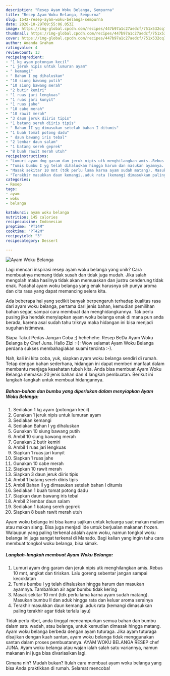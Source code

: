 ```yaml
---
description: "Resep Ayam Woku Belanga, Sempurna"
title: "Resep Ayam Woku Belanga, Sempurna"
slug: 1542-resep-ayam-woku-belanga-sempurna
date: 2020-10-29T09:55:06.053Z
image: https://img-global.cpcdn.com/recipes/447b97a1c27aedcf/751x532cq70/ayam-woku-belanga-foto-resep-utama.jpg
thumbnail: https://img-global.cpcdn.com/recipes/447b97a1c27aedcf/751x532cq70/ayam-woku-belanga-foto-resep-utama.jpg
cover: https://img-global.cpcdn.com/recipes/447b97a1c27aedcf/751x532cq70/ayam-woku-belanga-foto-resep-utama.jpg
author: Amanda Graham
ratingvalue: 4
reviewcount: 13
recipeingredient:
- "1 kg ayam potongan kecil"
- "1 jeruk nipis untuk lumuran ayam"
- " kemangi"
- " Bahan I yg dihaluskan"
- "10 siung bawang putih"
- "10 siung bawang merah"
- "2 butir kemiri"
- "1 ruas jari lengkuas"
- "1 ruas jari kunyit"
- "1 ruas jahe"
- "10 cabe merah"
- "10 rawit merah"
- "3 daun jeruk diiris tipis"
- "1 batang sereh diiris tipis"
- " Bahan II yg dimasukan setelah bahan I ditumis"
- "1 buah tomat potong dadu"
- " daun bawang iris tebal"
- "2 lembar daun salam"
- "1 batang sereh geprek"
- "8 buah rawit merah utuh"
recipeinstructions:
- "Lumuri ayam dng garam dan jeruk nipis utk menghilangkan amis..Rebus 10 mnt, angkat dan tiriskan. Lalu goreng sebentar jangan sampai kecoklatan"
- "Tumis bumbu I yg telah dihaluskan hingga harum dan masukan ayamnya. Tambahkan air agar bumbu tidak kering"
- "Masak sekitar 10 mnt (tdk perlu lama karna ayam sudah matang). Masukan bumbu II dan aduk hingga rata dan keluar aroma serainya"
- "Terakhir masukkan daun kemangi..aduk rata (kemangi dimasukkan paling terakhir agar tidak terlalu layu)"
categories:
- Resep
tags:
- ayam
- woku
- belanga

katakunci: ayam woku belanga 
nutrition: 145 calories
recipecuisine: Indonesian
preptime: "PT14M"
cooktime: "PT42M"
recipeyield: "3"
recipecategory: Dessert

---
```



![Ayam Woku Belanga](https://img-global.cpcdn.com/recipes/447b97a1c27aedcf/751x532cq70/ayam-woku-belanga-foto-resep-utama.jpg)

Lagi mencari inspirasi resep ayam woku belanga yang unik? Cara membuatnya memang tidak susah dan tidak juga mudah. Jika salah mengolah maka hasilnya tidak akan memuaskan dan justru cenderung tidak enak. Padahal ayam woku belanga yang enak harusnya sih punya aroma dan cita rasa yang dapat memancing selera kita.

Ada beberapa hal yang sedikit banyak berpengaruh terhadap kualitas rasa dari ayam woku belanga, pertama dari jenis bahan, kemudian pemilihan bahan segar, sampai cara membuat dan menghidangkannya. Tak perlu pusing jika hendak menyiapkan ayam woku belanga enak di mana pun anda berada, karena asal sudah tahu triknya maka hidangan ini bisa menjadi suguhan istimewa.

Siapa Takut Pedas Jangan Coba ;) hehehehe. Resep BeDa Ayam Woku Belanga by Chef Juna. Hallo Zizi :-): Wow selamat Ayam Woku Belanga perdana sukses membahagiakan suami tercinta :-).


Nah, kali ini kita coba, yuk, siapkan ayam woku belanga sendiri di rumah. Tetap dengan bahan sederhana, hidangan ini dapat memberi manfaat dalam membantu menjaga kesehatan tubuh kita. Anda bisa membuat Ayam Woku Belanga memakai 20 jenis bahan dan 4 langkah pembuatan. Berikut ini langkah-langkah untuk membuat hidangannya.

<!--inarticleads1-->

##### Bahan-bahan dan bumbu yang diperlukan dalam menyiapkan Ayam Woku Belanga:

1. Sediakan 1 kg ayam (potongan kecil)
1. Gunakan 1 jeruk nipis untuk lumuran ayam
1. Sediakan  kemangi
1. Sediakan  Bahan I yg dihaluskan
1. Gunakan 10 siung bawang putih
1. Ambil 10 siung bawang merah
1. Gunakan 2 butir kemiri
1. Ambil 1 ruas jari lengkuas
1. Siapkan 1 ruas jari kunyit
1. Siapkan 1 ruas jahe
1. Gunakan 10 cabe merah
1. Siapkan 10 rawit merah
1. Siapkan 3 daun jeruk diiris tipis
1. Ambil 1 batang sereh diiris tipis
1. Ambil  Bahan II yg dimasukan setelah bahan I ditumis
1. Sediakan 1 buah tomat potong dadu
1. Siapkan  daun bawang iris tebal
1. Ambil 2 lembar daun salam
1. Sediakan 1 batang sereh geprek
1. Siapkan 8 buah rawit merah utuh


Ayam woku belanga ini bisa kamu sajikan untuk keluarga saat makan malam atau makan siang. Bisa juga menjadi ide untuk berjualan makanan frozen. Walaupun yang paling terkenal adalah ayam woku, namun tongkol woku belanga ini juga sangat terkenal di Manado. Bagi kalian yang ingin tahu cara membuat tongkol woku belanga, bisa simak. 

<!--inarticleads2-->

##### Langkah-langkah membuat Ayam Woku Belanga:

1. Lumuri ayam dng garam dan jeruk nipis utk menghilangkan amis..Rebus 10 mnt, angkat dan tiriskan. Lalu goreng sebentar jangan sampai kecoklatan
1. Tumis bumbu I yg telah dihaluskan hingga harum dan masukan ayamnya. Tambahkan air agar bumbu tidak kering
1. Masak sekitar 10 mnt (tdk perlu lama karna ayam sudah matang). Masukan bumbu II dan aduk hingga rata dan keluar aroma serainya
1. Terakhir masukkan daun kemangi..aduk rata (kemangi dimasukkan paling terakhir agar tidak terlalu layu)


Tidak perlu ribet, anda tinggal mencampurkan semua bahan dan bumbu dalam satu wadah, atau belanga, untuk kemudian dimasak hingga matang. Ayam woku belanga berbeda dengan ayam tuturaga. Jika ayam tuturaga disajikan dengan kuah santan, ayam woku belanga tidak menggunakan santan dalam proses pembuatannya. AYAM WOKU BELANGA RESEP chef JUNA. Ayam woku belanga atau wajan ialah salah satu variannya, namun makanan ini juga bisa divariasikan lagi. 

Gimana nih? Mudah bukan? Itulah cara membuat ayam woku belanga yang bisa Anda praktikkan di rumah. Selamat mencoba!
